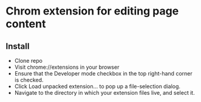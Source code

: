 # Chrom extension for editing page content

## Install

- Clone repo
- Visit chrome://extensions in your browser
- Ensure that the Developer mode checkbox in the top right-hand corner is checked. 
- Click Load unpacked extension… to pop up a file-selection dialog. 
- Navigate to the directory in which your extension files live, and select it. 
